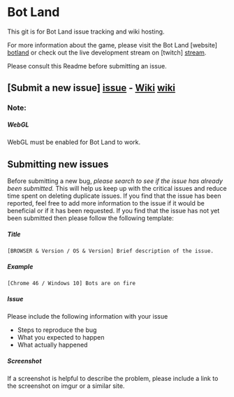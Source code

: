 # Bot Land
This git is for Bot Land issue tracking and wiki hosting.

For more information about the game, please visit the Bot Land [website] [botland] or check out the live development stream on [twitch] [stream].

Please consult this Readme before submitting an issue.

## [Submit a new issue] [issue]  -  [Wiki] [wiki]

### Note:

##### WebGL
WebGL must be enabled for Bot Land to work.

## Submitting new issues

Before submitting a new bug, *please search to see if the issue has already been submitted.* This will help us keep up with the critical issues and reduce time spent on deleting duplicate issues. If you find that the issue has been reported, feel free to add more information to the issue if it would be beneficial or if it has been requested. If you find that the issue has not yet been submitted then please follow the following template:

##### Title
```
[BROWSER & Version / OS & Version] Brief description of the issue.
```

##### Example
```
[Chrome 46 / Windows 10] Bots are on fire
```

##### Issue
Please include the following information with your issue
  - Steps to reproduce the bug
  - What you expected to happen
  - What actually happened

##### Screenshot
If a screenshot is helpful to describe the problem, please include a link to the screenshot on imgur or a similar site.

   [issue]: <https://github.com/voiddreamer/BotLandTracking/issues/new>
   [wiki]: <https://github.com/voiddreamer/BotLandTracking/wiki>
   [botland]: <http://bot.land>
   [stream]: <http://www.twitch.tv/adam13531>
